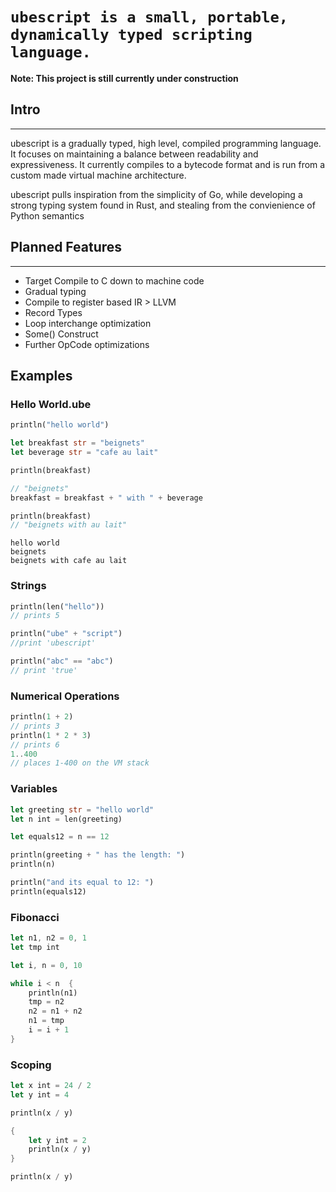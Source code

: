 # `ubescript is a small, portable, dynamically typed scripting language.`

 **Note: This project is still currently under construction**

## Intro
---
ubescript is a gradually typed, high level, compiled programming language. It focuses on maintaining a balance between readability and expressiveness. It currently compiles to a bytecode format and is run from a custom made virtual machine architecture.

ubescript pulls inspiration from the simplicity of Go, while developing a strong typing system found in Rust, and stealing from the convienience of Python semantics 

## Planned Features
---
- Target Compile to C down to machine code
- Gradual typing
- Compile to register based IR > LLVM
- Record Types
- Loop interchange optimization
- Some() Construct
- Further OpCode optimizations

## Examples

### Hello World.ube
```rust
println("hello world")

let breakfast str = "beignets"
let beverage str = "cafe au lait"

println(breakfast)

// "beignets"
breakfast = breakfast + " with " + beverage

println(breakfast)
// "beignets with au lait"
```

```
hello world
beignets
beignets with cafe au lait
```

### Strings
```rust
println(len("hello"))
// prints 5

println("ube" + "script")
//print 'ubescript'

println("abc" == "abc")
// print 'true'
```

### Numerical Operations
```rust
println(1 + 2)
// prints 3
println(1 * 2 * 3)
// prints 6
1..400
// places 1-400 on the VM stack
```


### Variables
```rust
let greeting str = "hello world"
let n int = len(greeting)

let equals12 = n == 12

println(greeting + " has the length: ") 
println(n) 

println("and its equal to 12: ")
println(equals12)
```


### Fibonacci

```rust
let n1, n2 = 0, 1
let tmp int

let i, n = 0, 10

while i < n  {
    println(n1)
    tmp = n2
    n2 = n1 + n2
    n1 = tmp
    i = i + 1
}
```

### Scoping
```rust
let x int = 24 / 2
let y int = 4

println(x / y)

{
    let y int = 2
    println(x / y)
}

println(x / y)
```